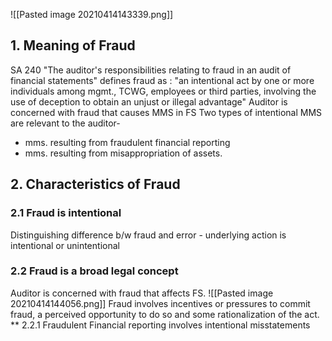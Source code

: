 ![[Pasted image 20210414143339.png]]

## 1. Meaning of Fraud

SA 240 "The auditor's responsibilities relating to fraud in an audit of financial statements" defines fraud as :
	"an intentional act by one or more individuals among mgmt., TCWG, employees or third parties, involving the use of deception to obtain an unjust or illegal advantage"
Auditor is concerned with fraud that causes MMS in FS
Two types of intentional MMS are relevant to the auditor-
- mms. resulting from fraudulent financial reporting 
- mms. resulting from misappropriation of assets.

## 2. Characteristics of Fraud
### 2.1 Fraud is intentional 
Distinguishing difference b/w fraud and error - underlying action is intentional or unintentional 
### 2.2 Fraud is a broad legal concept 
Auditor is concerned with fraud that affects FS.
![[Pasted image 20210414144056.png]]
Fraud involves incentives or pressures to commit fraud, a perceived opportunity to do so and some rationalization of the act.
** 2.2.1 Fraudulent Financial reporting involves intentional misstatements 